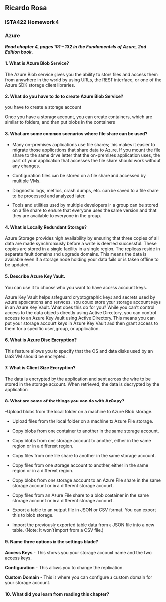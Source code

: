 ## Ricardo Rosa

### ISTA422 Homework 4

### Azure


***Read chapter 4, pages 101 – 132 in the Fundamentals of Azure, 2nd Edition book.***

#### 1. What is Azure Blob Service?
The Azure Blob service gives you the ability to store files and access them from anywhere in the world by using URLs, the REST interface, or one of the Azure SDK storage client libraries.

#### 2. What do you have to do to create Azure Blob Service?
you have to create a storage account

Once you have a storage account, you can create containers, which are similar to folders, and then put blobs in the containers

#### 3. What are some common scenarios where file share can be used?
- Many on-premises applications use file shares; this makes it easier to migrate those applications that share data to Azure. If you mount the file share to the same drive letter that the on-premises application uses, the part of your application that accesses the file share should work without any changes.

- Configuration files can be stored on a file share and accessed by multiple VMs.

- Diagnostic logs, metrics, crash dumps, etc. can be saved to a file share to be processed and analyzed later.

- Tools and utilities used by multiple developers in a group can be stored on a file share to ensure that everyone uses the same version and that they are available to everyone in the group.

#### 4. What is Locally Redundant Storage?
Azure Storage provides high availability by ensuring that three copies of all data are made synchronously before a write is deemed successful. These copies are stored in a single facility in a single region. The replicas reside in separate fault domains and upgrade domains. This means the data is available even if a storage node holding your data fails or is taken offline to be updated.

#### 5. Describe Azure Key Vault.
You can use it to choose who you want to have access account keys.

Azure Key Vault helps safeguard cryptographic keys and secrets used by Azure applications and services. You could store your storage account keys in an Azure Key Vault. What does this do for you? While you can’t control access to the data objects directly using Active Directory, you can control access to an Azure Key Vault using Active Directory. This means you can put your storage account keys in Azure Key Vault and then grant access to them for a specific user, group, or application.

#### 6. What is Azure Disc Encryption?
This feature allows you to specify that the OS and data disks used by an IaaS VM should be encrypted.

#### 7. What is Client Size Encryption?
The data is encrypted by the application and sent across the wire to be stored in the storage account. When retrieved, the data is decrypted by the application

#### 8. What are some of the things you can do with AzCopy?
-Upload blobs from the local folder on a machine to Azure Blob storage.

- Upload files from the local folder on a machine to Azure File storage.

- Copy blobs from one container to another in the same storage account.

- Copy blobs from one storage account to another, either in the same region or in a different region.

- Copy files from one file share to another in the same storage account.

- Copy files from one storage account to another, either in the same region or in a different region.

- Copy blobs from one storage account to an Azure File share in the same storage account or in a different storage account.

- Copy files from an Azure File share to a blob container in the same storage account or in a different storage account.

- Export a table to an output file in JSON or CSV format. You can export this to blob storage.

- Import the previously exported table data from a JSON file into a new table. (Note: It won’t import from a CSV file.)

#### 9. Name three options in the settings blade?
 **Access Keys** - This shows you your storage account name and the two access keys.

**Configuration** - This allows you to change the replication.

**Custom Domain** - This is where you can configure a custom domain for your storage account.

#### 10. What did you learn from reading this chapter?



